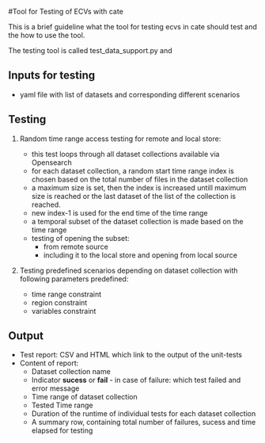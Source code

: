 #Tool for Testing of ECVs with cate

This is a brief guideline what the tool for testing ecvs in cate 
should test and the how to use the tool. 

The testing tool is called test_data_support.py and 
## Inputs for testing

* yaml file with list of datasets and corresponding different scenarios 

## Testing 

1. Random time range access testing for remote and local store:
    * this test loops through all dataset collections available via Opensearch
    * for each dataset collection, a random start time range index is chosen based 
      on the total number of files in the dataset collection
    * a maximum size is set, then the index is increased untill maximum size is reached 
      or the last dataset of the list of the collection is reached. 
    * new index-1 is used for the end time of the time range
    * a temporal subset of the dataset collection is made based on the time range 
    * testing of opening the subset:
        * from remote source
        * including it to the local store and opening from local source
    
2. Testing predefined scenarios depending on dataset collection with following
   parameters predefined:
    * time range constraint
    * region constraint
    * variables constraint 


## Output

* Test report: CSV and HTML which link to the output of the unit-tests
* Content of report:
    * Dataset collection name
    * Indicator __sucess__ or __fail__ - in case of failure: which test failed and error message
    * Time range of dataset collection
    * Tested Time range 
    * Duration of the runtime of individual tests for each dataset collection
    * A summary row, containing total number of failures, sucess and time elapsed for testing